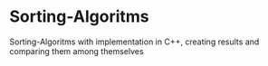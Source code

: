 # Sorting-Algoritms
Sorting-Algoritms with implementation in C++, creating results and comparing them among themselves
